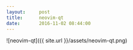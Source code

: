 ```yaml
---
layout:     post
title:      neovim-qt
date:       2016-11-02 08:44:00
---
```


![neovim-qt]({{ site.url }}/assets/neovim-qt.png)

